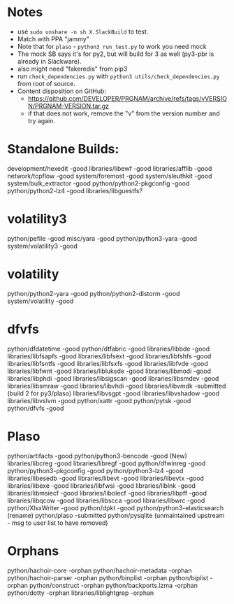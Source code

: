 # Notes
- use `sudo unshare -n sh X.SlackBuild` to test.
- Match with PPA "jammy"
- Note that for `plaso` - `python3 run_test.py` to work you need mock
- The mock SB says it's for py2, but will build for 3 as well (py3-pbr is already
  in Slackware).
- also might need "fakeredis" from pip3
- run `check_dependencies.py` with `python3 utils/check_dependencies.py` from root of source.
- Content disposition on GitHub:
    - https://github.com/DEVELOPER/PRGNAM/archive/refs/tags/vVERSION/PRGNAM-VERSION.tar.gz
    - if that does not work, remove the "v" from the version number and
      try again.

# Standalone Builds:
development/hexedit              -good
libraries/libewf                 -good
libraries/afflib                 -good
network/tcpflow                  -good
system/foremost                  -good
system/sleuthkit                 -good
system/bulk_extractor            -good
python/python2-pkgconfig         -good
python/python2-lz4               -good
libraries/libguestfs?

# volatility3
python/pefile                    -good
misc/yara                        -good
python/python3-yara              -good
system/volatility3               -good

# volatility
python/python2-yara              -good
python/python2-distorm           -good
system/volatility                -good

# dfvfs
python/dfdatetime                -good
python/dtfabric                  -good
libraries/libbde                 -good
libraries/libfsapfs              -good
libraries/libfsext               -good
libraries/libfshfs               -good
libraries/libfsntfs              -good
libraries/libfsxfs               -good
libraries/libfvde                -good
libraries/libfwnt                -good
libraries/libluksde              -good
libraries/libmodi                -good
libraries/libphdi                -good
libraries/libsigscan             -good
libraries/libsmdev               -good
libraries/libsmraw               -good
libraries/libvhdi                -good
libraries/libvmdk                -submitted (build 2 for py3/plaso)
libraries/libvsgpt               -good
libraries/libvshadow             -good
libraries/libvslvm               -good
python/xattr                     -good
python/pytsk                     -good
python/dfvfs                     -good

# Plaso
python/artifacts                 -good
python/python3-bencode           -good (New)
libraries/libcreg                -good
libraries/libregf                -good
python/dfwinreg                  -good
python/python3-pkgconfig         -good
python/python3-lz4               -good
libraries/libesedb               -good
libraries/libevt                 -good
libraries/libevtx                -good
libraries/libexe                 -good
libraries/libfwsi                -good
libraries/liblnk                 -good
libraries/libmsiecf              -good
libraries/libolecf               -good
libraries/libpff                 -good
libraries/libqcow                -good
libraries/libscca                -good
libraries/libwrc                 -good
python/XlsxWriter                -good
python/dpkt                      -good
python/python3-elasticsearch     (rename)
python/plaso                     -submitted
python/pysqlite                  (unmaintained upstream - msg to user
                                  list to have removed)

# Orphans

python/hachoir-core              -orphan
python/hachoir-metadata          -orphan
python/hachoir-parser            -orphan
python/binplist                  -orphan
python/biplist                   -orphan
python/construct                 -orphan
python/backports.lzma            -orphan
python/dotty                     -orphan
libraries/liblightgrep           -orphan
